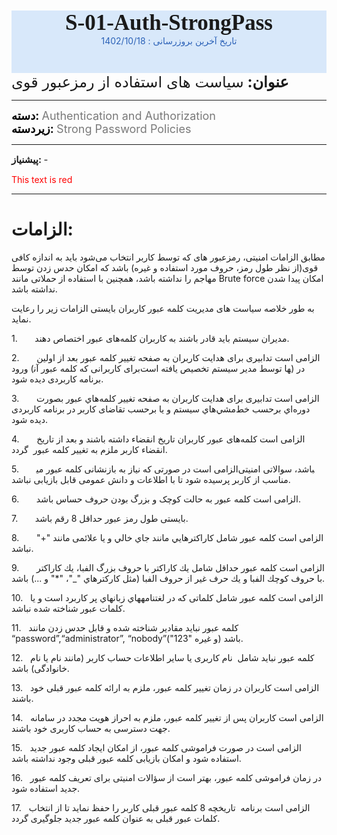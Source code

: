 <div style="height:100;margin-top:50;text-align:center;background-color:#D8E8FA"><b style="font-size:35px;  font-family:'verdana'" >S-01-Auth-StrongPass</b>
<div style="color:#2C62B8;">تاریخ آخرین بروزرسانی : 1402/10/18</div></div>

<div style="font-size:24px"><b>عنوان:     </b>سیاست های استفاده از رمزعبور قوی</div>

-----

<div style="font-size:18px;color:#7A7A7A;"><b style="color:#000;">دسته: </b>Authentication and Authorization</div>
<div style="font-size:18px;color:#7A7A7A;"><b style="color:#000;">زیردسته: </b>Strong Password Policies</div>

------

<div style="font-size:15px"><b>پیشنیاز: </b>-</div>

<span style="color:red;">This text is red</span> 

---------
# الزامات:

مطابق الزامات امنیتی، رمزعبور های که توسط کاربر انتخاب می‌شود باید به اندازه کافی قوی(از نظر طول رمز، حروف مورد استفاده و غیره) باشد که امکان حدس زدن توسط مهاجم را نداشته باشد، همچنین با استفاده از حملاتی مانند Brute force امکان پیدا شدن نداشته باشد.

به طور خلاصه سیاست های مدیریت کلمه عبور کاربران بایستی الزامات زیر را رعایت نماید.

1.       مدیران سیستم باید قادر باشند به کاربران کلمه‌های عبور اختصاص دهند.

2.       الزامی است تدابیری برای هدایت کاربران به صفحه تغییر کلمه عبور بعد از اولين ورود (برای کاربرانی که کلمه عبور آن‎ها توسط مدیر سیستم تخصیص یافته است) در برنامه کاربردی دیده شود.

3.       الزامی است تدابیری برای هدایت کاربران به صفحه تغيير كلمه‌هاي عبور بصورت دوره‌اي برحسب خط‌مشي‌هاي سیستم و يا برحسب تقاضای کاربر در برنامه کاربردی دیده شود.

4.       الزامی است کلمه‌های عبور کاربران تاریخ انقضاء داشته باشند و بعد از تاریخ انقضاء کاربر ملزم به تغییر کلمه عبور  گردد.

5.       الزامی است در صورتی که نیاز به بازنشانی کلمه عبور می‎باشد، سوالاتی امنیتی مناسب از کاربر پرسیده شود تا با اطلاعات و دانش عمومی قابل بازیابی نباشد.

6.       الزامی است کلمه عبور به حالت کوچک و بزرگ بودن حروف حساس باشد.

7.       بایستی طول رمز عبور حداقل 8 رقم باشد.

8.       الزامی است کلمه عبور شامل کاراکترهايي مانند جاي خالي و يا علائمی مانند "+" نباشد.

9.       الزامی است کلمه عبور حداقل شامل يك كاراكتر با حروف بزرگ الفبا، یك كاراكتر با حروف كوچك الفبا و يك حرف غير از حروف الفبا (مثل كاركترهاي "_"، "*" و ...) باشد.

10.   الزامی است کلمه عبور شامل کلماتی که در لغت‏نامه‏هاي زبان‏هاي پر کاربرد است و یا کلمات عبور شناخته شده نباشد.

11.   کلمه عبور نبايد مقادیر شناخته شده و قابل حدس زدن مانند “password”,“administrator”, “nobody”("123" و غیره) باشد.

12.   کلمه عبور نباید شامل  نام کاربری یا سایر اطلاعات حساب کاربر (مانند نام یا نام خانوادگی) باشد.

13.   الزامی است کاربران در زمان تغییر کلمه عبور، ملزم به ارائه کلمه عبور قبلی خود باشند.

14.   الزامی است کاربران پس از تغییر کلمه عبور، ملزم به احراز هویت مجدد در سامانه جهت دسترسی به حساب کاربری خود باشند.

15.   الزامی است در صورت فراموشی کلمه عبور، از امکان ایجاد کلمه عبور جدید استفاده شود و امکان بازیابی کلمه عبور قبلی وجود نداشته باشد.

16.   در زمان فراموشی کلمه عبور، بهتر است از سؤالات امنیتی برای تعریف کلمه عبور جدید استفاده شود.

17.   الزامی است برنامه  تاریخچه 8 کلمه عبور قبلی کاربر را حفظ نماید تا از انتخاب کلمات عبور قبلی به عنوان کلمه عبور جدید جلوگیری گردد.




